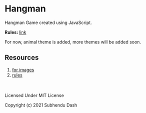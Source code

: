 # Hangman

Hangman Game created using JavaScript.

<b>Rules: </b> [link](https://www.wikihow.com/Play-Hangman)

For now, animal theme is added, more themes will be added soon.

## Resources

1. [for images](https://www.oligalma.com/en/downloads/images/hangman)
2. [rules](https://www.wikihow.com/Play-Hangman)

<br></br>
Licensed Under MIT License

Copyright (c) 2021 Subhendu Dash